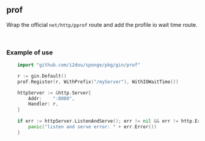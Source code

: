 ## prof

Wrap the official `net/http/pprof` route and add the profile io wait time route.

<br>

### Example of use

```go
    import "github.com/i2dou/sponge/pkg/gin/prof"

	r := gin.Default()
	prof.Register(r, WithPrefix("/myServer"), WithIOWaitTime())

	httpServer := &http.Server{
		Addr:    ":8080",
		Handler: r,
	}
	
    if err := httpServer.ListenAndServe(); err != nil && err != http.ErrServerClosed {
        panic("listen and serve error: " + err.Error())
    }
```
